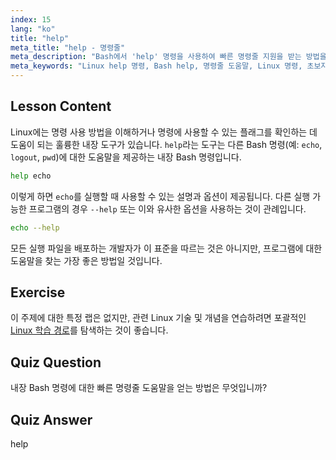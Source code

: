 ```yaml
---
index: 15
lang: "ko"
title: "help"
meta_title: "help - 명령줄"
meta_description: "Bash에서 'help' 명령을 사용하여 빠른 명령줄 지원을 받는 방법을 알아보세요. 내장 명령을 이해하고 Linux 프로그램에 대한 옵션을 찾아보세요."
meta_keywords: "Linux help 명령, Bash help, 명령줄 도움말, Linux 명령, 초보자 Linux, Linux 튜토리얼, Bash 튜토리얼"
---
```


## Lesson Content

Linux에는 명령 사용 방법을 이해하거나 명령에 사용할 수 있는 플래그를 확인하는 데 도움이 되는 훌륭한 내장 도구가 있습니다. `help`라는 도구는 다른 Bash 명령(예: `echo`, `logout`, `pwd`)에 대한 도움말을 제공하는 내장 Bash 명령입니다.

```bash
help echo
```

이렇게 하면 `echo`를 실행할 때 사용할 수 있는 설명과 옵션이 제공됩니다. 다른 실행 가능한 프로그램의 경우 `--help` 또는 이와 유사한 옵션을 사용하는 것이 관례입니다.

```bash
echo --help
```

모든 실행 파일을 배포하는 개발자가 이 표준을 따르는 것은 아니지만, 프로그램에 대한 도움말을 찾는 가장 좋은 방법일 것입니다.

## Exercise

이 주제에 대한 특정 랩은 없지만, 관련 Linux 기술 및 개념을 연습하려면 포괄적인 [Linux 학습 경로](https://labex.io/ko/learn/linux)를 탐색하는 것이 좋습니다.

## Quiz Question

내장 Bash 명령에 대한 빠른 명령줄 도움말을 얻는 방법은 무엇입니까?

## Quiz Answer
help